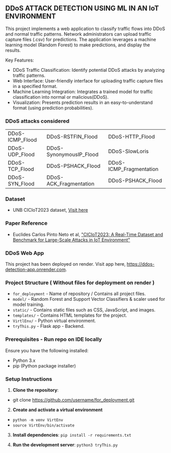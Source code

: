 ## DDoS ATTACK DETECTION USING ML IN AN IoT ENVIRONMENT

This project implements a web application to classify traffic flows into DDoS and normal traffic patterns. 
Network administrators can upload traffic capture files (.csv) for predictions. The application leverages a machine learning model (Random Forest)  to make predictions,
and display the results.

Key Features:

- DDoS Traffic Classification: Identify potential DDoS attacks by analyzing traffic patterns.
- Web Interface: User-friendly interface for uploading traffic capture files in a specified format.
- Machine Learning Integration: Integrates a trained model for traffic classification into normal or malicious(DDoS).
- Visualization: Presents prediction results in an easy-to-understand format (using prediction probabilities).

### DDoS attacks considered

|                            |                            |                            |
|----------------------------|----------------------------|----------------------------|
| DDoS-ICMP_Flood            | DDoS-RSTFIN_Flood          | DDoS-HTTP_Flood            |
| DDoS-UDP_Flood             | DDoS-SynonymousIP_Flood    | DDoS-SlowLoris             |
| DDoS-TCP_Flood             | DDoS-PSHACK_Flood          | DDoS-ICMP_Fragmentation    |
| DDoS-SYN_Flood             | DDoS-ACK_Fragmentation     | DDoS-PSHACK_Flood          |


### Dataset
- UNB CICIoT2023 dataset, [Visit here](https://www.unb.ca/cic/datasets/iotdataset-2023.html)


### Paper Reference
- Euclides Carlos Pinto Neto et al, ["CICIoT2023: A Real-Time Dataset and Benchmark for Large-Scale Attacks in IoT Environment"](https//:www.mdpi.com/1424-8220/23/13/5941)


### DDoS Web App

This project has been deployed on render. Visit app here, https://ddos-detection-app.onrender.com.

### Project Structure ( Without files for deployment on render )

- `for_deployment` - Name of repository / Contains all project files.
- `model/` - Random Forest and Support Vector Classifiers & scaler used for model training.
- `static/` - Contains static files such as CSS, JavaScript, and images.
- `templates/` - Contains HTML templates for the project.
- `VirtlEnv/` - Python virtual environment.
- `tryThis.py` - Flask app - Backend.

### Prerequisites - Run repo on IDE locally 

Ensure you have the following installed:

- Python 3.x
- pip (Python package installer)

### Setup Instructions

1. **Clone the repository**:

 - git clone https://github.com/username/for_deployment.git

2. **Create and activate a virtual environment**

 - `python -m venv VirtEnv`
 - `source VirtEnv/bin/activate`

3. **Install dependencies**:
   `pip install -r requirements.txt`

4. **Run the development server**:
   `python3 tryThis.py`
